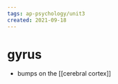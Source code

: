 ```yaml
---
tags: ap-psychology/unit3 
created: 2021-09-18
---
```


# gyrus

- bumps on the [[cerebral cortex]] 
